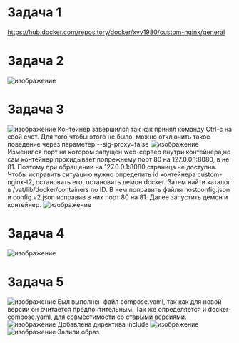 # Задача 1
https://hub.docker.com/repository/docker/xvv1980/custom-nginx/general
# Задача 2
![изображение](https://github.com/xvv1980/Netology-learn/assets/169840386/82f823a1-6e6b-4fa9-b03f-d03e098fd67b)
# Задача 3
![изображение](https://github.com/xvv1980/Netology-learn/assets/169840386/30ed7f7e-fe15-4bb5-a33a-0da67b5709fa)
 Контейнер завершился так как принял команду Ctrl-c на свой счет. Для того чтобы этого не было, можно отключить такое поведение
 через параметер --sig-proxy=false
![изображение](https://github.com/xvv1980/Netology-learn/assets/169840386/4ceaa0a3-e376-47ba-b9ff-611c49bb1725)
   Изменился порт на котором запущен web-сервер внутри контейнера,но сам контейнер прокидывает попрежнему порт 80  на 127.0.0.1:8080, в не 81. Поэтому при обращении на 127.0.0.1:8080  страница не доступна.  
   Чтобы исправить ситуацию нужно определить id контейнера custom-nginx-t2, остановить его, остановить демон docker. Затем найти каталог в /vat/lib/docker/containers по ID. В нем поправить файлы hostconfig.json и config.v2.json исправив в них порт 80 на 81. Далее запустить демон и контейнер. 
   ![изображение](https://github.com/xvv1980/Netology-learn/assets/169840386/0cb0ed16-5999-46ca-b98b-e66ea0b01be7)
 # Задача 4
![изображение](https://github.com/xvv1980/Netology-learn/assets/169840386/c67709be-3902-45d3-a835-de46ba7e3080)
 # Задача 5
 ![изображение](https://github.com/xvv1980/Netology-learn/assets/169840386/08ba8bac-71a1-4c2e-9e43-280f3f63f5c0)
    Был выполнен файл compose.yaml, так как для новой версии он считается предпочтительным. Так же определяется и docker-compose.yaml, для совместимости со старыми версиями.
    ![изображение](https://github.com/xvv1980/Netology-learn/assets/169840386/d7672f0b-ef10-40d4-bb95-bc403b45a37a)
    Добавлена директива include
    ![изображение](https://github.com/xvv1980/Netology-learn/assets/169840386/e8c15fc2-8cec-4bc7-a755-f60900af9456)
![изображение](https://github.com/xvv1980/Netology-learn/assets/169840386/58a28a37-96a0-4c23-947e-8ffc3ade557f)
Залили образ


